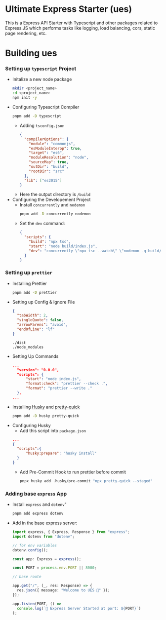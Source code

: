 # Ultimate Express Starter (ues)

This is a Express API Starter with Typescript and other packages related to Express.JS which performs tasks like logging, load balancing, cors, static page rendering, etc.

# Building ues

### Setting up `typescript` Project

- Initalize a new node package
  ```bash
  mkdir <project_name>
  cd <project_name>
  npm init -y
  ```
- Configuring Typescript Compiler
  ```bash
  pnpm add -D typescript
  ```
  - Adding `tsconfig.json`
    ```json
    {
      "compilerOptions": {
        "module": "commonjs",
        "esModuleInterop": true,
        "target": "es6",
        "moduleResolution": "node",
        "sourceMap": true,
        "outDir": "build",
        "rootDir": "src"
      },
      "lib": ["es2015"]
    }
    ```
  - Here the output directory is `/build`
- Configuring the Developement Project
  - Install `concurrently` and `nodemon`
    ```bash
    pnpm add -D concurrently nodemon
    ```
  - Set the `dev` command:
    ```json
    {
      "scripts": {
        "build": "npx tsc",
        "start": "node build/index.js",
        "dev": "concurrently \"npx tsc --watch\" \"nodemon -q build/index.js\""
      }
    }
    ```

### Setting up `prettier`

- Installing Prettier
  ```bash
  pnpm add -D prettier
  ```
- Setting up Config & Ignore File
  ```json
  {
    "tabWidth": 2,
    "singleQuote": false,
    "arrowParens": "avoid",
    "endOfLine": "lf"
  }
  ```
  ```ignore
  ./dist
  ./node_modules
  ```
- Setting Up Commands
  ```json
  ...
  	"version": "0.0.0",
  	"scripts": {
  		"start": "node index.js",
  		"format:check": "prettier --check .",
  		"format": "prettier --write ."
  	},
  ...
  ```
- Installing [Husky](https://github.com/typicode/husky) and [pretty-quick](https://www.npmjs.com/package/pretty-quick)
  ```bash
  pnpm add -D husky pretty-quick
  ```
- Configuring Husky
  - Add this script into `package.json`
  ```json
  ...
  {
  	"scripts":{
  		"husky:prepare": "husky install"
  	}
  }
  ```
  - Add Pre-Commit Hook to run prettier before commit
    ```bash
    pnpx husky add .husky/pre-commit "npx pretty-quick --staged"
    ```

### Adding base `express` App

- Install `express` and `dotenv`"
  ```bash
  pnpm add express dotenv
  ```
- Add in the base express server:

  ```ts
  import express, { Express, Response } from "express";
  import dotenv from "dotenv";

  // for env variables
  dotenv.config();

  const app: Express = express();

  const PORT = process.env.PORT || 8000;

  // base route

  app.get("/", (_, res: Response) => {
    res.json({ message: "Welcome to UES 🚀" });
  });

  app.listen(PORT, () =>
    console.log(`🚅 Express Server Started at port: ${PORT}`)
  );
  ```
